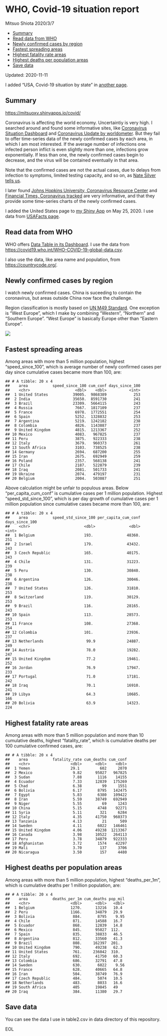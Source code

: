WHO, Covid-19 situation report
================
Mitsuo Shiota
2020/3/7

  - [Summary](#summary)
  - [Read data from WHO](#read-data-from-who)
  - [Newly confirmed cases by region](#newly-confirmed-cases-by-region)
  - [Fastest spreading areas](#fastest-spreading-areas)
  - [Highest fatality rate areas](#highest-fatality-rate-areas)
  - [Highest deaths per population
    areas](#highest-deaths-per-population-areas)
  - [Save data](#save-data)

Updated: 2020-11-11

I added “USA, Covid-19 situation by state” in [another page](USA.md).

## Summary

<https://mitsuoxv.shinyapps.io/covid/>

Coronavirus is affecting the world economy. Uncertaintiy is very high. I
searched around and found some informative sites, like [Coronavirus
Situation
Dashboard](https://who.maps.arcgis.com/apps/opsdashboard/index.html#/c88e37cfc43b4ed3baf977d77e4a0667)
and [Coronavirus Update by
worldometer](https://www.worldometers.info/coronavirus/). But they fail
to offer time-series data of the newly confirmed cases by each area, in
which I am most interested. If the average number of infections one
infected person inflict is even slightly more than one, infections grow
exponentially. If less than one, the newly confirmed cases begin to
decrease, and the virus will be contained eventually in that area.

Note that the confirmed cases are not the actual cases, due to delays
from infection to symptoms, limited testing capacity, and so on, as
[Nate Silver tells
us](https://fivethirtyeight.com/features/coronavirus-case-counts-are-meaningless/).

I later found [Johns Hopkins University, Coronavirus Resource
Center](https://coronavirus.jhu.edu/) and [Financial Times, Coronavirus
tracked](https://www.ft.com/content/a26fbf7e-48f8-11ea-aeb3-955839e06441)
are very informative, and that they provide some time-series charts of
the newly confirmed cases.

I added the United States page to [my Shiny
App](https://mitsuoxv.shinyapps.io/covid/) on May 25, 2020. I use data
from [USAFacts
page](https://usafacts.org/visualizations/coronavirus-covid-19-spread-map/).

## Read data from WHO

WHO offers [Data Table in its Dashboard](https://covid19.who.int/table).
I use the data from
<https://covid19.who.int/WHO-COVID-19-global-data.csv>.

I also use the data, like area name and population, from
<https://countrycode.org/>.

## Newly confirmed cases by region

I watch newly confirmed cases. China is suceeding to contain the
coronavirus, but areas outside China now face the challenge.

Region classification is mostly based on [UN M49
Standard](https://unstats.un.org/unsd/methodology/m49/). One exception
is “West Europe”, which I make by combining “Western”, “Northern” and
“Southern Europe”. “West Europe” is basically Europe other than
“Eastern Europe”.

![](README_files/figure-gfm/chart-1.png)<!-- -->

## Fastest spreading areas

Among areas with more than 5 million population, highest
“speed\_since\_100”, which is average number of newly confirmed cases
per day since cumulative cases became more than 100, are:

    ## # A tibble: 20 x 4
    ##    area           speed_since_100 cum_conf days_since_100
    ##    <chr>                    <dbl>    <dbl>          <int>
    ##  1 United States           39005.  9868389            253
    ##  2 India                   35650.  8591730            241
    ##  3 Brazil                  23309.  5664115            243
    ##  4 Russia                   7667.  1817109            237
    ##  5 France                   6978.  1772551            254
    ##  6 Spain                    5252.  1328832            253
    ##  7 Argentina                5219.  1242182            238
    ##  8 Colombia                 4826.  1143887            237
    ##  9 United Kingdom           4815.  1213367            252
    ## 10 Mexico                   4083.   967825            237
    ## 11 Peru                     3875.   922333            238
    ## 12 Italy                    3679.   960373            261
    ## 13 South Africa             3103.   738525            238
    ## 14 Germany                  2694.   687200            255
    ## 15 Iran                     2675.   692949            259
    ## 16 Poland                   2357.   568138            241
    ## 17 Chile                    2187.   522879            239
    ## 18 Iraq                     2081.   501733            241
    ## 19 Ukraine                  2074.   479197            231
    ## 20 Belgium                  2004.   503087            251

Above calculation might be unfair to populous areas. Below
“per\_capita\_cum\_conf” is cumulative cases per 1 million population.
Highest “speed\_std\_since\_100”, which is per day growth of cumulative
cases per 1 million population since cumulative cases became more than
100, are:

    ## # A tibble: 20 x 4
    ##    area           speed_std_since_100 per_capita_cum_conf days_since_100
    ##    <chr>                        <dbl>               <dbl>          <int>
    ##  1 Belgium                      193.               48360.            251
    ##  2 Israel                       179.               43432.            243
    ##  3 Czech Republic               165.               40175.            243
    ##  4 Chile                        131.               31223.            239
    ##  5 Peru                         130.               30840.            238
    ##  6 Argentina                    126.               30046.            238
    ##  7 United States                126.               31810.            253
    ##  8 Switzerland                  119.               30129.            253
    ##  9 Brazil                       116.               28165.            243
    ## 10 Spain                        113.               28573.            253
    ## 11 France                       108.               27368.            254
    ## 12 Colombia                     101.               23936.            237
    ## 13 Netherlands                   99.9              24887.            249
    ## 14 Austria                       78.0              19282.            247
    ## 15 United Kingdom                77.2              19461.            252
    ## 16 Jordan                        76.9              17947.            233
    ## 17 Portugal                      71.0              17181.            242
    ## 18 Iraq                          70.1              16910.            241
    ## 19 Libya                         64.3              10685.            166
    ## 20 Bolivia                       63.9              14323.            224

## Highest fatality rate areas

Among areas with more than 5 million population and more than 10
cumulative deaths, highest “fatality\_rate”, which is cumulative deaths
per 100 cumulative confirmed cases, are:

    ## # A tibble: 20 x 4
    ##    area           fatality_rate cum_deaths cum_conf
    ##    <chr>                  <dbl>      <dbl>    <dbl>
    ##  1 Yemen                  29.1         602     2070
    ##  2 Mexico                  9.82      95027   967825
    ##  3 Sudan                   7.88       1116    14155
    ##  4 Ecuador                 7.33      12839   175269
    ##  5 Chad                    6.38         99     1551
    ##  6 Bolivia                 6.17       8795   142475
    ##  7 Egypt                   5.83       6380   109422
    ##  8 Iran                    5.59      38749   692949
    ##  9 Niger                   5.55         69     1243
    ## 10 China                   5.15       4748    92271
    ## 11 Syria                   5.11        321     6284
    ## 12 Italy                   4.35      41750   960373
    ## 13 Tanzania                4.13         21      509
    ## 14 Sweden                  4.11       6022   146461
    ## 15 United Kingdom          4.06      49238  1213367
    ## 16 Canada                  3.98      10522   264113
    ## 17 Peru                    3.78      34879   922333
    ## 18 Afghanistan             3.72       1574    42297
    ## 19 Mali                    3.70        137     3706
    ## 20 Nicaragua               3.50        157     4480

## Highest deaths per population areas

Among areas with more than 5 million population, highest
“deaths\_per\_1m”, which is cumulative deaths per 1 million
population, are:

    ## # A tibble: 20 x 4
    ##    area           deaths_per_1m cum_deaths pop_mil
    ##    <chr>                  <dbl>      <dbl>   <dbl>
    ##  1 Belgium                1270.      13216   10.4 
    ##  2 Peru                   1166.      34879   29.9 
    ##  3 Bolivia                 884.       8795    9.95
    ##  4 Chile                   871.      14588   16.7 
    ##  5 Ecuador                 868.      12839   14.8 
    ##  6 Mexico                  845.      95027  112.  
    ##  7 Spain                   835.      38833   46.5 
    ##  8 Argentina               812.      33560   41.3 
    ##  9 Brazil                  808.     162397  201.  
    ## 10 United Kingdom          790.      49238   62.3 
    ## 11 United States           761.     236042  310.  
    ## 12 Italy                   692.      41750   60.3 
    ## 13 Colombia                686.      32791   47.8 
    ## 14 Sweden                  630.       6022    9.56
    ## 15 France                  628.      40665   64.8 
    ## 16 Iran                    504.      38749   76.9 
    ## 17 Czech Republic          484.       5074   10.5 
    ## 18 Netherlands             483.       8033   16.6 
    ## 19 South Africa            405       19845   49   
    ## 20 Iraq                    384.      11380   29.7

## Save data

You can see the data I use in table2.csv in data directory of this
repository.

EOL
